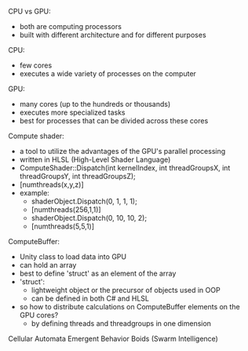 

CPU vs GPU:
- both are computing processors
- built with different architecture and for different purposes

CPU:
- few cores
- executes a wide variety of processes on the computer

GPU:
- many cores (up to the hundreds or thousands)
- executes more specialized tasks
- best for processes that can be divided across these cores

Compute shader:
- a tool to utilize the advantages of the GPU's parallel processing
- written in HLSL (High-Level Shader Language)
- ComputeShader::Dispatch(int kernelIndex, int threadGroupsX, int threadGroupsY, int threadGroupsZ);
- [numthreads(x,y,z)]
- example:
  - shaderObject.Dispatch(0, 1, 1, 1); 
  - [numthreads(256,1,1)]
  - shaderObject.Dispatch(0, 10, 10, 2); 
  - [numthreads(5,5,1)]

ComputeBuffer:
- Unity class to load data into GPU
- can hold an array
- best to define 'struct' as an element of the array
 - 'struct':
   - lightweight object or the precursor of objects used in OOP
   - can be defined in both C# and HLSL
- so how to distribute calculations on ComputeBuffer elements on the GPU cores?
  - by defining threads and threadgroups in one dimension

Cellular Automata
Emergent Behavior
Boids (Swarm Intelligence)
